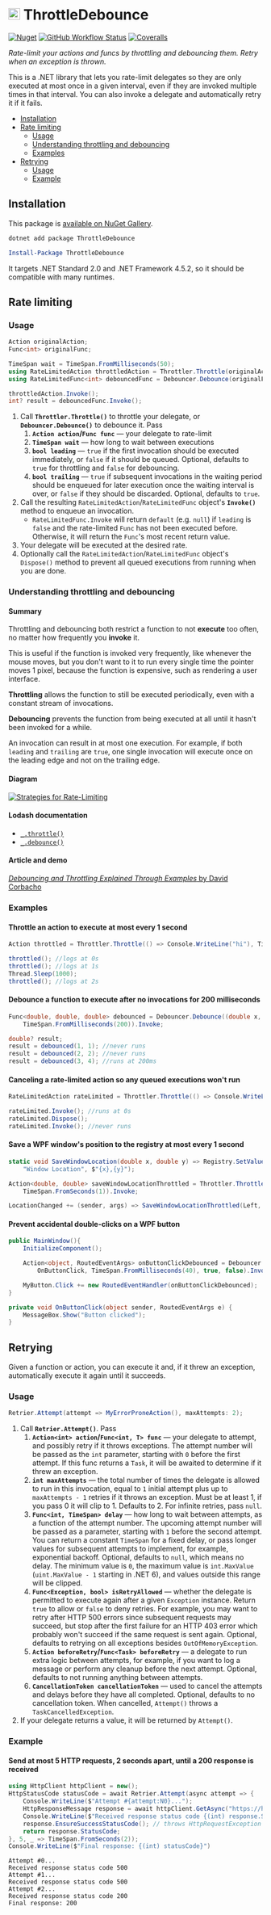 <img src="https://raw.githubusercontent.com/Aldaviva/ThrottleDebounce/master/ThrottleDebounce/icon.jpg" height="23" alt="ThrottleDebounce icon" /> ThrottleDebounce
===

[![Nuget](https://img.shields.io/nuget/v/ThrottleDebounce?logo=nuget)](https://www.nuget.org/packages/ThrottleDebounce/) [![GitHub Workflow Status](https://img.shields.io/github/actions/workflow/status/Aldaviva/ThrottleDebounce/dotnetpackage.yml?branch=master&logo=github)](https://github.com/Aldaviva/ThrottleDebounce/actions/workflows/dotnetpackage.yml) [![Coveralls](https://img.shields.io/coveralls/github/Aldaviva/ThrottleDebounce?logo=coveralls)](https://coveralls.io/github/Aldaviva/ThrottleDebounce?branch=master)

*Rate-limit your actions and funcs by throttling and debouncing them. Retry when an exception is thrown.*

This is a .NET library that lets you rate-limit delegates so they are only executed at most once in a given interval, even if they are invoked multiple times in that interval. You can also invoke a delegate and automatically retry it if it fails.

<!-- MarkdownTOC autolink="true" bracket="round" autoanchor="true" levels="1,2,3" -->

- [Installation](#installation)
- [Rate limiting](#rate-limiting)
    - [Usage](#usage)
    - [Understanding throttling and debouncing](#understanding-throttling-and-debouncing)
    - [Examples](#examples)
- [Retrying](#retrying)
    - [Usage](#usage-1)
    - [Example](#example)

<!-- /MarkdownTOC -->

<a id="installation"></a>
## Installation
This package is [available on NuGet Gallery](https://www.nuget.org/packages/ThrottleDebounce/).
```powershell
dotnet add package ThrottleDebounce
```
```powershell
Install-Package ThrottleDebounce
```

It targets .NET Standard 2.0 and .NET Framework 4.5.2, so it should be compatible with many runtimes.

<a id="rate-limiting"></a>
## Rate limiting

<a id="usage"></a>
### Usage

```cs
Action originalAction;
Func<int> originalFunc;

TimeSpan wait = TimeSpan.FromMilliseconds(50);
using RateLimitedAction throttledAction = Throttler.Throttle(originalAction, wait, leading: true, trailing: true);
using RateLimitedFunc<int> debouncedFunc = Debouncer.Debounce(originalFunc, wait, leading: false, trailing: true);

throttledAction.Invoke();
int? result = debouncedFunc.Invoke();
```

1. Call **`Throttler.Throttle()`** to throttle your delegate, or **`Debouncer.Debounce()`** to debounce it. Pass
    1. **`Action action`/`Func func`** — your delegate to rate-limit
    1. **`TimeSpan wait`** — how long to wait between executions
    1. **`bool leading`** — `true` if the first invocation should be executed immediately, or `false` if it should be queued. Optional, defaults to `true` for throttling and `false` for debouncing.
    1. **`bool trailing`** — `true` if subsequent invocations in the waiting period should be enqueued for later execution once the waiting interval is over, or `false` if they should be discarded. Optional, defaults to `true`.
1. Call the resulting `RateLimitedAction`/`RateLimitedFunc` object's **`Invoke()`** method to enqueue an invocation.
    - `RateLimitedFunc.Invoke` will return `default` (e.g. `null`) if `leading` is `false` and the rate-limited `Func` has not been executed before. Otherwise, it will return the `Func`'s most recent return value.
1. Your delegate will be executed at the desired rate.
1. Optionally call the `RateLimitedAction`/`RateLimitedFunc` object's `Dispose()` method to prevent all queued executions from running when you are done.

<a id="understanding-throttling-and-debouncing"></a>
### Understanding throttling and debouncing

#### Summary
Throttling and debouncing both restrict a function to not **execute** too often, no matter how frequently you **invoke** it.

This is useful if the function is invoked very frequently, like whenever the mouse moves, but you don't want to it to run every single time the pointer moves 1 pixel, because the function is expensive, such as rendering a user interface.

**Throttling** allows the function to still be executed periodically, even with a constant stream of invocations.

**Debouncing** prevents the function from being executed at all until it hasn't been invoked for a while.

An invocation can result in at most one execution. For example, if both `leading` and `trailing` are `true`, one single invocation will execute once on the leading edge and not on the trailing edge.

#### Diagram

[![Strategies for Rate-Limiting](https://i.imgur.com/ynlwKtm.png)](https://aldaviva.com/portfolio.html#ratelimiting)

#### Lodash documentation

- [`_.throttle()`](https://lodash.com/docs/#throttle)
- [`_.debounce()`](https://lodash.com/docs/#debounce)

#### Article and demo
[*Debouncing and Throttling Explained Through Examples* by David Corbacho](https://css-tricks.com/debouncing-throttling-explained-examples/)

<a id="examples"></a>
### Examples

#### Throttle an action to execute at most every 1 second
```cs
Action throttled = Throttler.Throttle(() => Console.WriteLine("hi"), TimeSpan.FromSeconds(1)).Invoke;

throttled(); //logs at 0s
throttled(); //logs at 1s
Thread.Sleep(1000);
throttled(); //logs at 2s
```

#### Debounce a function to execute after no invocations for 200 milliseconds
```cs
Func<double, double, double> debounced = Debouncer.Debounce((double x, double y) => Math.Sqrt(x * x + y * y),
    TimeSpan.FromMilliseconds(200)).Invoke;

double? result;
result = debounced(1, 1); //never runs
result = debounced(2, 2); //never runs
result = debounced(3, 4); //runs at 200ms
```

#### Canceling a rate-limited action so any queued executions won't run
```cs
RateLimitedAction rateLimited = Throttler.Throttle(() => Console.WriteLine("hello"), TimeSpan.FromSeconds(1));

rateLimited.Invoke(); //runs at 0s
rateLimited.Dispose();
rateLimited.Invoke(); //never runs
```

#### Save a WPF window's position to the registry at most every 1 second
```cs
static void SaveWindowLocation(double x, double y) => Registry.SetValue(@"HKEY_CURRENT_USER\Software\My Program", 
    "Window Location", $"{x},{y}");

Action<double, double> saveWindowLocationThrottled = Throttler.Throttle<double, double>(saveWindowLocation, 
    TimeSpan.FromSeconds(1)).Invoke;

LocationChanged += (sender, args) => SaveWindowLocationThrottled(Left, Top);
```

#### Prevent accidental double-clicks on a WPF button
```cs
public MainWindow(){
    InitializeComponent();

    Action<object, RoutedEventArgs> onButtonClickDebounced = Debouncer.Debounce<object, RoutedEventArgs>(
        OnButtonClick, TimeSpan.FromMilliseconds(40), true, false).Invoke;

    MyButton.Click += new RoutedEventHandler(onButtonClickDebounced);
}

private void OnButtonClick(object sender, RoutedEventArgs e) {
    MessageBox.Show("Button clicked");
}
```

<a id="retrying"></a>
## Retrying

Given a function or action, you can execute it and, if it threw an exception, automatically execute it again until it succeeds.

<a id="usage-1"></a>
### Usage
```cs
Retrier.Attempt(attempt => MyErrorProneAction(), maxAttempts: 2);
```

1. Call **`Retrier.Attempt()`**. Pass
    1. **`Action<int> action`/`Func<int, T> func`** — your delegate to attempt, and possibly retry if it throws exceptions. The attempt number will be passed as the `int` parameter, starting with `0` before the first attempt. If this func returns a `Task`, it will be awaited to determine if it threw an exception.
    1. **`int maxAttempts`** — the total number of times the delegate is allowed to run in this invocation, equal to `1` initial attempt plus up to `maxAttempts - 1` retries if it throws an exception. Must be at least 1, if you pass 0 it will clip to 1. Defaults to 2. For infinite retries, pass `null`.
    1. **`Func<int, TimeSpan> delay`** — how long to wait between attempts, as a function of the attempt number. The upcoming attempt number will be passed as a parameter, starting with `1` before the second attempt. You can return a constant `TimeSpan` for a fixed delay, or pass longer values for subsequent attempts to implement, for example, exponential backoff. Optional, defaults to `null`, which means no delay. The minimum value is `0`, the maximum value is `int.MaxValue` (`uint.MaxValue - 1` starting in .NET 6), and values outside this range will be clipped.
    1. **`Func<Exception, bool> isRetryAllowed`** — whether the delegate is permitted to execute again after a given `Exception` instance. Return `true` to allow or `false` to deny retries. For example, you may want to retry after HTTP 500 errors since subsequent requests may succeed, but stop after the first failure for an HTTP 403 error which probably won't succeed if the same request is sent again. Optional, defaults to retrying on all exceptions besides `OutOfMemoryException`.
    1. **`Action beforeRetry`/`Func<Task> beforeRetry`** — a delegate to run extra logic between attempts, for example, if you want to log a message or perform any cleanup before the next attempt. Optional, defaults to not running anything between attempts.
    1. **`CancellationToken cancellationToken`** — used to cancel the attempts and delays before they have all completed. Optional, defaults to no cancellation token. When cancelled, `Attempt()` throws a `TaskCancelledException`.
1. If your delegate returns a value, it will be returned by `Attempt()`.

<a id="example"></a>
### Example

#### Send at most 5 HTTP requests, 2 seconds apart, until a 200 response is received
```cs
using HttpClient httpClient = new();
HttpStatusCode statusCode = await Retrier.Attempt(async attempt => {
    Console.WriteLine($"Attempt #{attempt:N0}...");
    HttpResponseMessage response = await httpClient.GetAsync("https://httpbin.org/status/200%2C500");
    Console.WriteLine($"Received response status code {(int) response.StatusCode}.");
    response.EnsureSuccessStatusCode(); // throws HttpRequestException for status codes outside the range [200, 300)
    return response.StatusCode;
}, 5, _ => TimeSpan.FromSeconds(2));
Console.WriteLine($"Final response: {(int) statusCode}")
```
```text
Attempt #0...
Received response status code 500
Attempt #1...
Received response status code 500
Attempt #2...
Received response status code 200
Final response: 200
```
